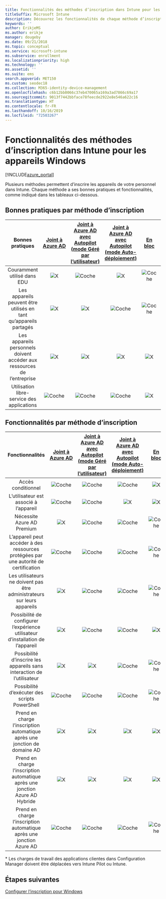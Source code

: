 ```yaml
---
title: Fonctionnalités des méthodes d’inscription dans Intune pour les appareils Windows
titleSuffix: Microsoft Intune
description: Découvrez les fonctionnalités de chaque méthode d’inscription disponible pour les appareils Windows.
keywords: ''
author: ErikjeMS
ms.author: erikje
manager: dougeby
ms.date: 09/21/2018
ms.topic: conceptual
ms.service: microsoft-intune
ms.subservice: enrollment
ms.localizationpriority: high
ms.technology: ''
ms.assetid: ''
ms.suite: ems
search.appverid: MET150
ms.custom: seodec18
ms.collection: M365-identity-device-management
ms.openlocfilehash: c6b12bb0066c37eb470065a169a3ad7866c69a17
ms.sourcegitcommit: 9013f7442bbface78feecde2922e8e546a622c16
ms.translationtype: HT
ms.contentlocale: fr-FR
ms.lasthandoff: 10/16/2019
ms.locfileid: "72503267"
---
```

# <a name="intune-enrollment-method-capabilities-for-windows-devices"></a>Fonctionnalités des méthodes d’inscription dans Intune pour les appareils Windows
[!INCLUDE[azure_portal](../includes/azure_portal.md)]

Plusieurs méthodes permettent d’inscrire les appareils de votre personnel dans Intune. Chaque méthode a ses bonnes pratiques et fonctionnalités, comme indiqué dans les tableaux ci-dessous.

## <a name="best-practices-by-enrollment-method"></a>Bonnes pratiques par méthode d’inscription
| **Bonnes pratiques** | **[Joint à Azure AD](windows-enroll.md#enable-windows-10-automatic-enrollment)**|**[Joint à Azure AD avec Autopilot (mode Géré par l’utilisateur)](enrollment-autopilot.md)** |**[Joint à Azure AD avec Autopilot (mode Auto-déploiement)](enrollment-autopilot.md)** |**[En bloc](windows-bulk-enroll.md)**|**[GESTIONNAIRE D’INSCRIPTION D’APPAREIL](device-enrollment-manager-enroll.md)** | **[BYOD](device-enrollment.md#bring-your-own-device)** | **[GPO](https://docs.microsoft.com/windows/client-management/mdm/enroll-a-windows-10-device-automatically-using-group-policy)** | **[ Cogestion](https://docs.microsoft.com/sccm/core/clients/manage/co-management-overview)** |
|:---:|:---:|:---:|:---:|:---:|:---:|:---:|:---:|:---:|
|Couramment utilisé dans EDU|![X](./media/enrollment-method-capab/xmark.png)|![Coche](./media/enrollment-method-capab/checkmark.png)|![X](./media/enrollment-method-capab/xmark.png)|![Coche](./media/enrollment-method-capab/checkmark.png)|![Coche](./media/enrollment-method-capab/checkmark.png)|![X](./media/enrollment-method-capab/xmark.png)|![X](./media/enrollment-method-capab/xmark.png)|![X](./media/enrollment-method-capab/xmark.png)|
|Les appareils peuvent être utilisés en tant qu’appareils partagés|![X](./media/enrollment-method-capab/xmark.png)|![X](./media/enrollment-method-capab/xmark.png)|![Coche](./media/enrollment-method-capab/checkmark.png)|![Coche](./media/enrollment-method-capab/checkmark.png)|![Coche](./media/enrollment-method-capab/checkmark.png)|![X](./media/enrollment-method-capab/xmark.png)|![X](./media/enrollment-method-capab/xmark.png)|![X](./media/enrollment-method-capab/xmark.png)|
|Les appareils personnels doivent accéder aux ressources de l’entreprise|![X](./media/enrollment-method-capab/xmark.png)|![X](./media/enrollment-method-capab/xmark.png)|![X](./media/enrollment-method-capab/xmark.png)|![X](./media/enrollment-method-capab/xmark.png)|![X](./media/enrollment-method-capab/xmark.png)|![Coche](./media/enrollment-method-capab/checkmark.png)|![X](./media/enrollment-method-capab/xmark.png)|![X](./media/enrollment-method-capab/xmark.png)|
|Utilisation libre-service des applications|![Coche](./media/enrollment-method-capab/checkmark.png)|![Coche](./media/enrollment-method-capab/checkmark.png)|![Coche](./media/enrollment-method-capab/checkmark.png)|![X](./media/enrollment-method-capab/xmark.png)|![X](./media/enrollment-method-capab/xmark.png)|![Coche](./media/enrollment-method-capab/checkmark.png)|![Coche](./media/enrollment-method-capab/checkmark.png)|![Coche](./media/enrollment-method-capab/checkmark.png)|

## <a name="capabilities-by-enrollment-method"></a>Fonctionnalités par méthode d’inscription

| **Fonctionnalités** | **[Joint à Azure AD](windows-enroll.md#enable-windows-10-automatic-enrollment)**|**[Joint à Azure AD avec Autopilot (mode Géré par l’utilisateur)](enrollment-autopilot.md)** |**[Joint à Azure AD avec Autopilot (mode Auto-déploiement)](enrollment-autopilot.md)** |**[En bloc](windows-bulk-enroll.md)**|**[GESTIONNAIRE D’INSCRIPTION D’APPAREIL](device-enrollment-manager-enroll.md)** | **[BYOD](device-enrollment.md#bring-your-own-device)** | **[GPO](https://docs.microsoft.com/windows/client-management/mdm/enroll-a-windows-10-device-automatically-using-group-policy)** | **[ Cogestion](https://docs.microsoft.com/sccm/core/clients/manage/co-management-overview)** |
|:---:|:---:|:---:|:---:|:---:|:---:|:---:|:---:|:---:|
|Accès conditionnel                                      |![Coche](./media/enrollment-method-capab/checkmark.png)|![Coche](./media/enrollment-method-capab/checkmark.png)|![Coche](./media/enrollment-method-capab/checkmark.png)|![X](./media/enrollment-method-capab/xmark.png)|![X](./media/enrollment-method-capab/xmark.png)|![Coche](./media/enrollment-method-capab/checkmark.png)|![Coche](./media/enrollment-method-capab/checkmark.png)|![Coche](./media/enrollment-method-capab/checkmark.png)|
|L’utilisateur est associé à l’appareil                    |![Coche](./media/enrollment-method-capab/checkmark.png)|![Coche](./media/enrollment-method-capab/checkmark.png)|![X](./media/enrollment-method-capab/xmark.png)|![X](./media/enrollment-method-capab/xmark.png)|![X](./media/enrollment-method-capab/xmark.png)|![Coche](./media/enrollment-method-capab/checkmark.png)|![Coche](./media/enrollment-method-capab/checkmark.png)|![Coche](./media/enrollment-method-capab/checkmark.png)|
|Nécessite Azure AD Premium                               |![X](./media/enrollment-method-capab/xmark.png)|![Coche](./media/enrollment-method-capab/checkmark.png)|![Coche](./media/enrollment-method-capab/checkmark.png)|![Coche](./media/enrollment-method-capab/checkmark.png)|![X](./media/enrollment-method-capab/xmark.png)|![X](./media/enrollment-method-capab/xmark.png)|![Coche](./media/enrollment-method-capab/checkmark.png)|![Coche](./media/enrollment-method-capab/checkmark.png)|
|L’appareil peut accéder à des ressources protégées par une autorité de certification             |![Coche](./media/enrollment-method-capab/checkmark.png)|![Coche](./media/enrollment-method-capab/checkmark.png)|![Coche](./media/enrollment-method-capab/checkmark.png)|![Coche](./media/enrollment-method-capab/checkmark.png)|![X](./media/enrollment-method-capab/xmark.png)|![Coche](./media/enrollment-method-capab/checkmark.png)|![Coche](./media/enrollment-method-capab/checkmark.png)|![Coche](./media/enrollment-method-capab/checkmark.png)|
|Les utilisateurs ne doivent pas être administrateurs sur leurs appareils               |![X](./media/enrollment-method-capab/xmark.png)|![Coche](./media/enrollment-method-capab/checkmark.png)|![Coche](./media/enrollment-method-capab/checkmark.png)|![Coche](./media/enrollment-method-capab/checkmark.png)|![X](./media/enrollment-method-capab/xmark.png)|![X](./media/enrollment-method-capab/xmark.png)|![X](./media/enrollment-method-capab/xmark.png)|![X](./media/enrollment-method-capab/xmark.png)|
|Possibilité de configurer l’expérience utilisateur d’installation de l’appareil        |![X](./media/enrollment-method-capab/xmark.png)|![Coche](./media/enrollment-method-capab/checkmark.png)|![Coche](./media/enrollment-method-capab/checkmark.png)|![X](./media/enrollment-method-capab/xmark.png)|![X](./media/enrollment-method-capab/xmark.png)|![X](./media/enrollment-method-capab/xmark.png)|![X](./media/enrollment-method-capab/xmark.png)|![X](./media/enrollment-method-capab/xmark.png)|
|Possibilité d’inscrire les appareils sans interaction de l’utilisateur      |![X](./media/enrollment-method-capab/xmark.png)|![X](./media/enrollment-method-capab/xmark.png)|![Coche](./media/enrollment-method-capab/checkmark.png)|![Coche](./media/enrollment-method-capab/checkmark.png)|![Coche](./media/enrollment-method-capab/checkmark.png)|![X](./media/enrollment-method-capab/xmark.png)|![Coche](./media/enrollment-method-capab/checkmark.png)|![Coche](./media/enrollment-method-capab/checkmark.png)|
|Possibilité d’exécuter des scripts PowerShell                       |![Coche](./media/enrollment-method-capab/checkmark.png)|![Coche](./media/enrollment-method-capab/checkmark.png)|![Coche](./media/enrollment-method-capab/checkmark.png)|![Coche](./media/enrollment-method-capab/checkmark.png)|![Coche](./media/enrollment-method-capab/checkmark.png)|![X](./media/enrollment-method-capab/xmark.png)|![X](./media/enrollment-method-capab/xmark.png)|![X](./media/enrollment-method-capab/checkmark.png)\*| 
|Prend en charge l’inscription automatique après une jonction de domaine AD      |![X](./media/enrollment-method-capab/xmark.png)|![X](./media/enrollment-method-capab/xmark.png)|![X](./media/enrollment-method-capab/xmark.png)|![X](./media/enrollment-method-capab/xmark.png)|![X](./media/enrollment-method-capab/xmark.png)|![X](./media/enrollment-method-capab/xmark.png)|![Coche](./media/enrollment-method-capab/checkmark.png)|![Coche](./media/enrollment-method-capab/checkmark.png)|
|Prend en charge l’inscription automatique après une jonction Azure AD Hybride|![X](./media/enrollment-method-capab/xmark.png)|![X](./media/enrollment-method-capab/xmark.png)|![X](./media/enrollment-method-capab/xmark.png)|![X](./media/enrollment-method-capab/xmark.png)|![X](./media/enrollment-method-capab/xmark.png)|![X](./media/enrollment-method-capab/xmark.png)|![Coche](./media/enrollment-method-capab/checkmark.png)|![Coche](./media/enrollment-method-capab/checkmark.png)|
|Prend en charge l’inscription automatique après une jonction Azure AD       |![Coche](./media/enrollment-method-capab/checkmark.png)|![Coche](./media/enrollment-method-capab/checkmark.png)|![Coche](./media/enrollment-method-capab/checkmark.png)|![Coche](./media/enrollment-method-capab/checkmark.png)|![Coche](./media/enrollment-method-capab/checkmark.png)|![Coche](./media/enrollment-method-capab/checkmark.png)|![X](./media/enrollment-method-capab/xmark.png)|![X](./media/enrollment-method-capab/xmark.png)|

\* Les charges de travail des applications clientes dans Configuration Manager doivent être déplacées vers Intune Pilot ou Intune.

## <a name="next-steps"></a>Étapes suivantes

[Configurer l’inscription pour Windows](windows-enroll.md)

